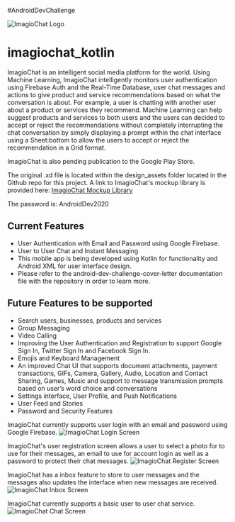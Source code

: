 #AndroidDevChallenge

![ImagioChat Logo](https://github.com/GenieCloud/imagiochat_kotlin/blob/master/imagiochat_logo_mdpi.png)

# imagiochat_kotlin
ImagioChat is an intelligent social media platform for the world. Using Machine Learning, ImagioChat intelligently monitors user authentication using Firebase Auth and the Real-Time Database, user chat messages and actions to give product and service recommendations based on what the conversation is about. For example, a user is chatting with another user about a product or services they recommend. Machine Learning can help suggest products and services to both users and the users can decided to accept or reject the recommendations without completely interrupting the chat conversation by simply displaying a prompt within the chat interface using a Sheet:bottom to allow the users to accept or reject the recommendation in a Grid format.

ImagioChat is also pending publication to the Google Play Store.

The original .xd file is located within the design_assets folder located in the Github repo for this project. A link to ImagioChat's mockup library is provided here: [ImagioChat Mockup Library](https://xd.adobe.com/view/584295da-79fd-41d4-64ca-abf2e4234598-2e73/grid) 

The password is: AndroidDev2020

## Current Features
* User Authentication with Email and Password using Google Firebase.
* User to User Chat and Instant Messaging
* This mobile app is being developed using Kotlin for functionality and Android XML for user interface design.
* Please refer to the android-dev-challenge-cover-letter documentation file with the repository in order to learn more.
## Future Features to be supported
* Search users, businesses, products and services
* Group Messaging
* Video Calling
* Improving the User Authentication and Registration to support Google Sign In, Twitter Sign In
and Facebook Sign In.
* Emojis and Keyboard Management
* An improved Chat UI that supports document attachments, payment transactions, GIFs, Camera,
Gallery, Audio, Location and Contact Sharing, Games, Music and support to message
transmission prompts based on user’s word choice and conversations
* Settings interface, User Profile, and Push Notifications
* User Feed and Stories
* Password and Security Features

ImagioChat currently supports user login with an email and password using Google Firebase.
![ImagioChat Login Screen](https://github.com/GenieCloud/imagiochat_kotlin/blob/master/imagiochat-signin-screen.png)

ImagioChat's user registration screen allows a user to select a photo for to use for their messages, an email to use for account login as well as a password to protect their chat messages.
![ImagioChat Register Screen](https://github.com/GenieCloud/imagiochat_kotlin/blob/master/imagiochat-register-screen.png)

ImagioChat has a inbox feature to store to user messages and the messages also updates the interface when new messages are received.
![ImagioChat Inbox Screen](https://github.com/GenieCloud/imagiochat_kotlin/blob/master/imagiochat-message-inbox-screen.png)

ImagioChat currently supports a basic user to user chat service.
![ImagioChat Chat Screen](https://github.com/GenieCloud/imagiochat_kotlin/blob/master/imagiochat-chat-screen.png)
